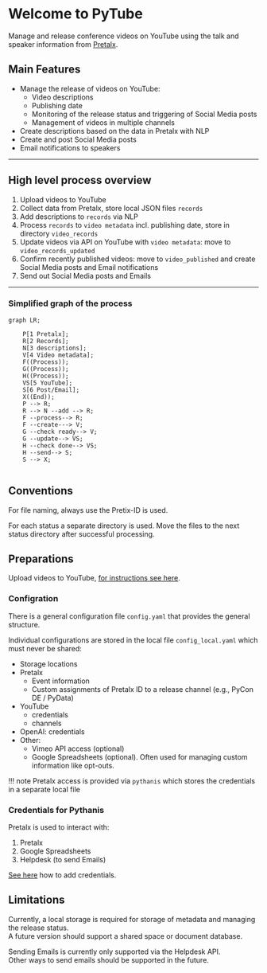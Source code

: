 # Welcome to PyTube

Manage and release conference videos on YouTube
using the talk and speaker information
from [Pretalx](https://github.com/pretalx/pretalx).

## Main Features

* Manage the release of videos on YouTube:
    * Video descriptions
    * Publishing date
    * Monitoring of the release status and triggering of Social Media posts
    * Management of videos in multiple channels
* Create descriptions based on the data in Pretalx with NLP
* Create and post Social Media posts
* Email notifications to speakers

---

## High level process overview

1. Upload videos to YouTube
2. Collect data from Pretalx, store local JSON files `records`
3. Add descriptions to `records` via NLP
4. Process `records` to `video metadata` incl. publishing date, store in directory `video_records`
5. Update videos via API on YouTube with `video metadata`: move to `video_records_updated`
6. Confirm recently published videos: move to `video_published` and create Social Media posts and Email notifications
7. Send out Social Media posts and Emails

---

### Simplified graph of the process

``` mermaid
graph LR;

    P[1 Pretalx];
    R[2 Records];
    N[3 descriptions];
    V[4 Video metadata];
    F((Process));
    G((Process));
    H((Process));
    VS[5 YouTube];
    S[6 Post/Email];
    X((End));
    P --> R;
    R --> N --add --> R;
    F --process--> R;
    F --create---> V;
    G --check ready--> V;
    G --update--> VS;
    H --check done--> VS;
    H --send--> S;
    S --> X;
    
```

## Conventions

For file naming, always use the Pretix-ID is used.

For each status a separate directory is used. Move the files to the next status directory after successful processing.

## Preparations

Upload videos to YouTube, [for instructions see here](youtube.md).

### Configration

There is a general configuration file `config.yaml` that provides the general structure.

Individual configurations are stored in the local file `config_local.yaml` which must never be shared:

* Storage locations
* Pretalx
    * Event information
    * Custom assignments of Pretalx ID to a release channel (e.g., PyCon DE / PyData)
* YouTube
    * credentials
    * channels
* OpenAI: credentials
* Other:
    * Vimeo API access (optional)
    * Google Spreadsheets (optional). Often used for managing custom information like opt-outs.

!!! note
    Pretalx access is provided via `pythanis` which stores the credentials in a separate local file

### Credentials for Pythanis

Pretalx is used to interact with:

1. Pretalx
2. Google Spreadsheets
3. Helpdesk (to send Emails)

[See here](https://florianwilhelm.info/pytanis/latest/usage/installation/#retrieving-the-credentials-and-tokens)
how to add credentials.

## Limitations

Currently, a local storage is required for storage of metadata and managing the release status.  
A future version should support a shared space or document database.

Sending Emails is currently only supported via the Helpdesk API.  
Other ways to send emails should be supported in the future.